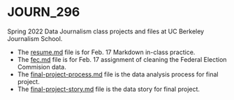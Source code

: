 # JOURN_296

Spring 2022 Data Journalism class projects and files at UC Berkeley Journalism School.<br/>
* The [resume.md](https://github.com/jiyuntsai/JOURN_296-Data-Journalism/blob/main/resume.md) file is for Feb. 17 Markdown in-class practice.
* The [fec.md](https://github.com/jiyuntsai/JOURN_296-Data-Journalism/blob/main/fec.md) file is for Feb. 17 assignment of cleaning the Federal Election Commision data.
* The [final-project-process.md](https://github.com/jiyuntsai/JOURN_296-Data-Journalism/blob/main/final-project-process.md) file is the data analysis process for final project.
* The [final-project-story.md](https://github.com/jiyuntsai/JOURN_296-Data-Journalism/blob/main/final-project-story.md) file is the data story for final project.
